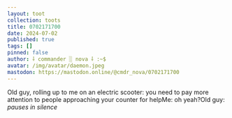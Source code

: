 ```yaml
---
layout: toot
collection: toots
title: 0702171700
date: 2024-07-02
published: true
tags: []
pinned: false
author: ⸸ commander ░ nova ⸸ :~$
avatar: /img/avatar/daemon.jpeg
mastodon: https://mastodon.online/@cmdr_nova/0702171700
---
```


Old guy, rolling up to me on an electric scooter: you need to pay more attention to people approaching your counter for helpMe: oh yeah?Old guy: *pauses in silence*
